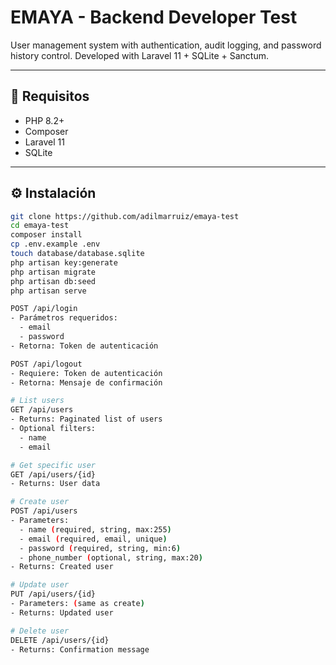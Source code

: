 # EMAYA - Backend Developer Test

User management system with authentication, audit logging, and password history control. Developed with Laravel 11 + SQLite + Sanctum.

---

## 🚀 Requisitos

- PHP 8.2+
- Composer
- Laravel 11
- SQLite

---

## ⚙️ Instalación

```bash
git clone https://github.com/adilmarruiz/emaya-test
cd emaya-test
composer install
cp .env.example .env
touch database/database.sqlite
php artisan key:generate
php artisan migrate
php artisan db:seed
php artisan serve

POST /api/login
- Parámetros requeridos:
  - email
  - password
- Retorna: Token de autenticación

POST /api/logout
- Requiere: Token de autenticación
- Retorna: Mensaje de confirmación

# List users
GET /api/users
- Returns: Paginated list of users
- Optional filters:
  - name
  - email

# Get specific user
GET /api/users/{id}
- Returns: User data

# Create user
POST /api/users
- Parameters:
  - name (required, string, max:255)
  - email (required, email, unique)
  - password (required, string, min:6)
  - phone_number (optional, string, max:20)
- Returns: Created user

# Update user
PUT /api/users/{id}
- Parameters: (same as create)
- Returns: Updated user

# Delete user
DELETE /api/users/{id}
- Returns: Confirmation message